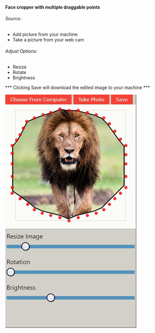 #### Face cropper with multiple draggable points

###### Source:
- Add picture from your machine
- Take a picture from your web cam

###### Adjust Options:
- Resize
- Rotate
- Brightness

*** Clicking Save will download the edited image to your machine ***

![Screenshot](Screenshot.jpg)